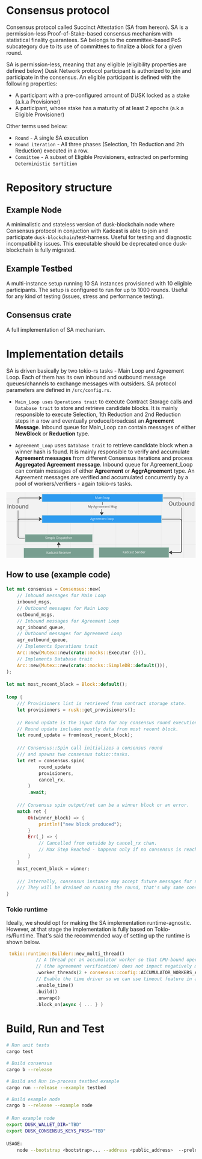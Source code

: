  # Consensus protocol
  Consensus protocol called Succinct Attestation (SA from hereon). SA is a permission-less Proof-of-Stake-based consensus mechanism with statistical finality guarantees. SA belongs to the committee-based PoS subcategory due to its use of committees to finalize a block for a given round.
 
   SA is permission-less, meaning that any eligible (eligibility properties are defined below) Dusk Network protocol participant is authorized to join and participate in the consensus. An eligible participant is defined with the following properties:
 
- A participant with a pre-configured amount of DUSK locked as a stake (a.k.a Provisioner)
- A participant, whose stake has a maturity of at least 2 epochs (a.k.a Eligible Provisioner)

Other terms used below:
- `Round` - A single SA execution
- `Round iteration` - All three phases (Selection, 1th Reduction and 2th Reduction) executed in a row.
- `Committee` - A subset of Eligible Provisioners, extracted on performing `Deterministic Sortition`

# Repository structure

## Example Node
A minimalistic and stateless version of dusk-blockchain node where Consensus protocol in conjuction with Kadcast is able to join and participate `dusk-blockchain`/test-harness. Useful for testing and diagnostic incompatibility issues. This executable should be deprecated once dusk-blockchain is fully migrated.

## Example Testbed
A multi-instance setup running 10 SA instances provisioned with 10 eligible participants. The setup is configured to run for up to 1000 rounds. Useful for any kind of testing (issues, stress and performance testing).

## Consensus crate
A full implementation of SA mechanism.

 # Implementation details 
SA is driven basically by two tokio-rs tasks - Main Loop and Agreement Loop. Each of them has its own inbound and outbound message queues/channels to exchange messages with outsiders. SA protocol parameters are defined in `/src/config.rs`.

- `Main_Loop uses` `Operations trait` to execute Contract Storage calls and `Database trait` to store and retrieve candidate blocks. It is mainly responsible to execute Selection, 1th Reduction and 2nd Reduction steps in a row and eventually produce/broadcast an **Agreement Message**. Inbound queue for Main_Loop can contain messages of either **NewBlock** or **Reduction** type.


- `Agreement_Loop` uses `Database trait` to retrieve candidate block when a winner hash is found. It is mainly responsible to verify and accumulate **Agreement messages** from different Consensus iterations and process **Aggregated Agreement message**. Inbound queue for Agreement_Loop can contain messages of either **Agreement** or **AggrAgreement** type. An Agreement messages are verified and accumulated concurrently by a pool of workers/verifiers - again tokio-rs tasks.


 ![Screenshot](node.png)


## How to use (example code)
```rust
let mut consensus = Consensus::new(
	// Inbound messages for Main Loop
	inbound_msgs,
	// Outbound messages for Main Loop
	outbound_msgs,
	// Inbound messages for Agreement Loop
	agr_inbound_queue,
	// Outbound messages for Agreement Loop
	agr_outbound_queue,
	// Implements Operations trait
	Arc::new(Mutex::new(crate::mocks::Executor {})),
	// Implements Database trait
	Arc::new(Mutex::new(crate::mocks::SimpleDB::default())),
);

let mut most_recent_block = Block::default();

loop {
	/// Provisioners list is retrieved from contract storage state.
	let provisioners = rusk::get_provisioners();

	// Round update is the input data for any consensus round execution.
	// Round update includes mostly data from most recent block. 
	let round_update = from(most_recent_block);

	/// Consensus::Spin call initializes a consensus round
	/// and spawns two consensus tokio::tasks.
	let ret = consensus.spin(
			round_update
			provisioners,
			cancel_rx,
		)
		.await;

	/// Consensus spin output/ret can be a winner block or an error. 
	match ret {
		Ok(winner_block) => { 
			println!("new block produced");
		}
		Err(_) => {
			// Cancelled from outside by cancel_rx chan.
			// Max Step Reached - happens only if no consensus is reached for up to 213 steps/71 iterations.
		}
	}
	most_recent_block = winner;

	/// Internally, consensus instance may accept future messages for next round. 
	/// They will be drained on running the round, that's why same consensus instance is used for all round executions.
}
```
 
 ### Tokio runtime

Ideally, we should opt for making the SA implementation runtime-agnostic. However, at that stage the implementation is fully based on Tokio-rs/Runtime. That's said the recommended way of setting up the runtime is shown below.

 ```rust
  tokio::runtime::Builder::new_multi_thread()
			// A thread per an accumulator worker so that CPU-bound operations 
			// (the agreement verification) does not impact negatively main tokio tasks. 
            .worker_threads(2 + consensus::config::ACCUMULATOR_WORKERS_AMOUNT)
			// Enable the time driver so we can use timeout feature in all steps execution.
            .enable_time()
            .build()
            .unwrap()
            .block_on(async { ... } )
 ```

# Build, Run and Test
```bash
# Run unit tests
cargo test
```

```bash
# Build consensus
cargo b --release
```

```bash
# Build and Run in-process testbed example
cargo run --release --example testbed
```

```bash
# Build example node
cargo b --release --example node

# Run example node
export DUSK_WALLET_DIR="TBD"
export DUSK_CONSENSUS_KEYS_PASS="TBD"

USAGE:
    node --bootstrap <bootstrap>... --address <public_address>  --preloaded-num <preloaded-num> --provisioner-unique-id <prov-id>  --log-level <LOG>

```


